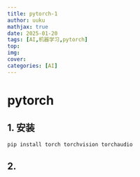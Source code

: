 ```yaml
---
title: pytorch-1
author: uuku
mathjax: true
date: 2025-01-20
tags: [AI,机器学习,pytorch]
top:
img:
cover:
categories: [AI]
---
```



# pytorch


## 1. 安装

```bash
pip install torch torchvision torchaudio
```     

## 2. 


